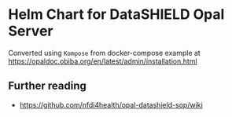 # Helm Chart for DataSHIELD Opal Server

Converted using `Kompose` from docker-compose example at <https://opaldoc.obiba.org/en/latest/admin/installation.html>

## Further reading

- <https://github.com/nfdi4health/opal-datashield-sop/wiki>

